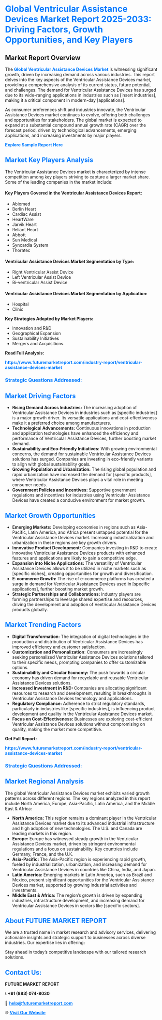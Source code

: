 <h1 style="color: #007BFF;">Global Ventricular Assistance Devices Market Report 2025-2033: Driving Factors, Growth Opportunities, and Key Players</h1>

<section id="overview">
<h2>Market Report Overview</h2>
<p>The <a href="https://www.futuremarketreport.com/industry-report/ventricular-assistance-devices-market" style="color: #007BFF; text-decoration: none;"><strong>Global Ventricular Assistance Devices Market</strong></a> is witnessing significant growth, driven by increasing demand across various industries. This report delves into the key aspects of the Ventricular Assistance Devices market, providing a comprehensive analysis of its current status, future potential, and challenges. The demand for Ventricular Assistance Devices has surged due to its wide-ranging applications in industries such as [insert industries], making it a critical component in modern-day [applications].</p>
<p>As consumer preferences shift and industries innovate, the Ventricular Assistance Devices market continues to evolve, offering both challenges and opportunities for stakeholders. The global market is expected to expand at a substantial compound annual growth rate (CAGR) over the forecast period, driven by technological advancements, emerging applications, and increasing investments by major players.</p>
</section>

<section id="overview">
<p><a href="https://www.futuremarketreport.com/request-sample/reportId=55810" style="color: #007BFF; text-decoration: none;"><strong>Explore Sample Report Here</strong></a></p>
</section>

<section id="key-players">
<h2 style="color: #007BFF;">Market Key Players Analysis</h2>
<p>The Ventricular Assistance Devices market is characterized by intense competition among key players striving to capture a larger market share. Some of the leading companies in the market include:</p>
<h4>Key Players Covered in the Ventricular Assistance Devices Report:</h4>
<ul><li>Abiomed</li><li>Berlin Heart</li><li>Cardiac Assist</li><li>HeartWare</li><li>Jarvik Heart</li><li>Reliant Heart</li><li>Abbott</li><li>Sun Medical</li><li>Syncardia System</li><li>Thoratec</li></ul>
<h4>Ventricular Assistance Devices Market Segmentation by Type:</h4>
<ul><li>Right Ventricular Assist Device</li><li>Left Ventricular Assist Device</li><li>Bi-ventricular Assist Device</li></ul>

<h4>Ventricular Assistance Devices Market Segmentation by Application:</h4>
<ul><li>Hospital</li><li>Clinic</li></ul>
<p><strong>Key Strategies Adopted by Market Players:</strong></p>
<ul>
<li>Innovation and R&D</li>
<li>Geographical Expansion</li>
<li>Sustainability Initiatives</li>
<li>Mergers and Acquisitions</li>
</ul>
</section>

<section>
<p><strong>Read Full Analysis: </strong></p><a href="https://www.futuremarketreport.com/industry-report/ventricular-assistance-devices-market" style="color: #007BFF; text-decoration: none;"><strong>https://www.futuremarketreport.com/industry-report/ventricular-assistance-devices-market</strong></a>
<h3 style="color: #007BFF;">Strategic Questions Addressed:</h3>
</section>

<section id="driving-factors">
<h2 style="color: #007BFF;">Market Driving Factors</h2>
<ul>
<li><strong>Rising Demand Across Industries:</strong> The increasing adoption of Ventricular Assistance Devices in industries such as [specific industries] is a major growth driver. Its versatile applications and cost-effectiveness make it a preferred choice among manufacturers.</li>
<li><strong>Technological Advancements:</strong> Continuous innovations in production and application technologies have enhanced the efficiency and performance of Ventricular Assistance Devices, further boosting market demand.</li>
<li><strong>Sustainability and Eco-Friendly Initiatives:</strong> With growing environmental concerns, the demand for sustainable Ventricular Assistance Devices solutions has surged. Companies are investing in eco-friendly variants to align with global sustainability goals.</li>
<li><strong>Growing Population and Urbanization:</strong> The rising global population and rapid urbanization have increased the demand for [specific products], where Ventricular Assistance Devices plays a vital role in meeting consumer needs.</li>
<li><strong>Government Policies and Incentives:</strong> Supportive government regulations and incentives for industries using Ventricular Assistance Devices have created a conducive environment for market growth.</li>
</ul>
</section>

<section id="growth-opportunities">
<h2 style="color: #007BFF;">Market Growth Opportunities</h2>
<ul>
<li><strong>Emerging Markets:</strong> Developing economies in regions such as Asia-Pacific, Latin America, and Africa present untapped potential for the Ventricular Assistance Devices market. Increasing industrialization and urbanization in these regions are key growth drivers.</li>
<li><strong>Innovative Product Development:</strong> Companies investing in R&D to create innovative Ventricular Assistance Devices products with enhanced features and applications are likely to gain a competitive edge.</li>
<li><strong>Expansion into Niche Applications:</strong> The versatility of Ventricular Assistance Devices allows it to be utilized in niche markets such as [specific niches], creating opportunities for growth and diversification.</li>
<li><strong>E-commerce Growth:</strong> The rise of e-commerce platforms has created a surge in demand for Ventricular Assistance Devices used in [specific applications], further boosting market growth.</li>
<li><strong>Strategic Partnerships and Collaborations:</strong> Industry players are forming partnerships to leverage shared expertise and resources, driving the development and adoption of Ventricular Assistance Devices products globally.</li>
</ul>
</section>

<section id="trending-factors">
<h2 style="color: #007BFF;">Market Trending Factors</h2>
<ul>
<li><strong>Digital Transformation:</strong> The integration of digital technologies in the production and distribution of Ventricular Assistance Devices has improved efficiency and customer satisfaction.</li>
<li><strong>Customization and Personalization:</strong> Consumers are increasingly seeking personalized Ventricular Assistance Devices solutions tailored to their specific needs, prompting companies to offer customizable options.</li>
<li><strong>Sustainability and Circular Economy:</strong> The push towards a circular economy has driven demand for recyclable and reusable Ventricular Assistance Devices solutions.</li>
<li><strong>Increased Investment in R&D:</strong> Companies are allocating significant resources to research and development, resulting in breakthroughs in Ventricular Assistance Devices technology and applications.</li>
<li><strong>Regulatory Compliance:</strong> Adherence to strict regulatory standards, particularly in industries like [specific industries], is influencing product development and quality in the Ventricular Assistance Devices market.</li>
<li><strong>Focus on Cost-Effectiveness:</strong> Businesses are exploring cost-efficient Ventricular Assistance Devices solutions without compromising on quality, making the market more competitive.</li>
</ul>
</section>

<section>
<p><strong>Get Full Report: </strong></p><a href="https://www.futuremarketreport.com/industry-report/ventricular-assistance-devices-market" style="color: #007BFF; text-decoration: none;"><strong>https://www.futuremarketreport.com/industry-report/ventricular-assistance-devices-market</strong></a>
<h3 style="color: #007BFF;">Strategic Questions Addressed:</h3>
</section>


<section id="regional-analysis">
<h2 style="color: #007BFF;">Market Regional Analysis</h2>
<p>The global Ventricular Assistance Devices market exhibits varied growth patterns across different regions. The key regions analyzed in this report include North America, Europe, Asia-Pacific, Latin America, and the Middle East & Africa:</p>
<ul>
<li><strong>North America:</strong> This region remains a dominant player in the Ventricular Assistance Devices market due to its advanced industrial infrastructure and high adoption of new technologies. The U.S. and Canada are leading markets in this region.</li>
<li><strong>Europe:</strong> Europe has witnessed steady growth in the Ventricular Assistance Devices market, driven by stringent environmental regulations and a focus on sustainability. Key countries include Germany, France, and the U.K.</li>
<li><strong>Asia-Pacific:</strong> The Asia-Pacific region is experiencing rapid growth, fueled by industrialization, urbanization, and increasing demand for Ventricular Assistance Devices in countries like China, India, and Japan.</li>
<li><strong>Latin America:</strong> Emerging markets in Latin America, such as Brazil and Mexico, present significant opportunities for the Ventricular Assistance Devices market, supported by growing industrial activities and investments.</li>
<li><strong>Middle East & Africa:</strong> The region’s growth is driven by expanding industries, infrastructure development, and increasing demand for Ventricular Assistance Devices in sectors like [specific sectors].</li>
</ul>
</section>

<footer>
<h2 style="color: #007BFF;">About FUTURE MARKET REPORT</h2>
<p>We are a trusted name in market research and advisory services, delivering actionable insights and strategic support to businesses across diverse industries. Our expertise lies in offering:</p>

<p>Stay ahead in today’s competitive landscape with our tailored research solutions.</p>

<h2 style="color: #007BFF;">Contact Us:</h2>
<p><strong>FUTURE MARKET REPORT</strong></p>
<p>📞 <strong>+91 (883) 074-8030</strong></p>
<p>📧 <strong><a href="mailto:help@futuremarketreport.com" style="color: #007BFF;">help@futuremarketreport.com</a></strong></p>
<p>🌐 <strong><a href="https://www.futuremarketreport.com/" style="color: #007BFF;">Visit Our Website</a></strong></p>
</footer>